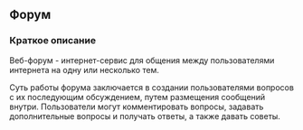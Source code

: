 ## Форум

### Краткое описание
Веб-форум - интернет-сервис для общения между пользователями интернета на одну или несколько тем. 

Суть работы форума заключается в создании пользователями вопросов с их последующим обсуждением, путем размещения сообщений внутри. Пользователи могут комментировать вопросы, задавать дополнительные вопросы и получать ответы, а также давать советы. 
